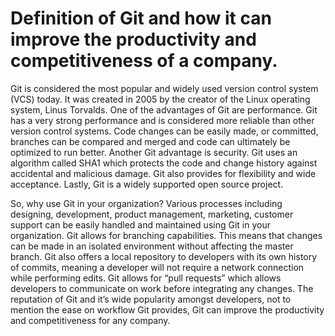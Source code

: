 # Definition of Git and how it can improve the productivity and competitiveness of a company. 


Git is considered the most popular and widely used version control system (VCS) today. It was created in 2005 by the creator of the Linux operating system, Linus Torvalds. One of the advantages of Git are performance. Git has a very strong performance and is considered more reliable than other version control systems. Code changes can be easily made, or committed, branches can be compared and merged and code can ultimately be optimized to run better. Another Git advantage is security. Git uses an algorithm called SHA1 which protects the code and change history against accidental and malicious damage. Git also provides for flexibility and wide acceptance. Lastly, Git is a widely supported open source project.

So, why use Git in your organization? Various processes including designing, development, product management, marketing, customer support can be easily handled and maintained using Git in your organization. Git allows for branching capabilities. This means that changes can be made in an isolated environment without affecting the master branch. Git also offers a local repository to developers with its own history of commits, meaning a developer will not require a network connection while performing edits. Git allows for “pull requests” which allows developers to communicate on work before integrating any changes. The reputation of Git and it’s wide popularity amongst developers, not to mention the ease on workflow Git provides, Git can improve the productivity and competitiveness for any company.
